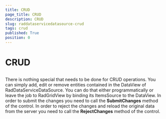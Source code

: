 ```yaml
---
title: CRUD
page_title: CRUD
description: CRUD
slug: raddataservicedatasource-crud
tags: crud
published: True
position: 0
---
```


# CRUD



## 

There is nothing special that needs to be done for CRUD operations. You can simply add, edit or remove entities contained in the DataView of RadDataServiceDataSource. You can do that either programmatically or leave the job to RadGridView by binding its ItemsSource to the DataView. In order to submit the changes you need to call the __SubmitChanges__ method of the control. In order to reject the changes and reload the original data from the server you need to call the __RejectChanges__ method of the control. 
